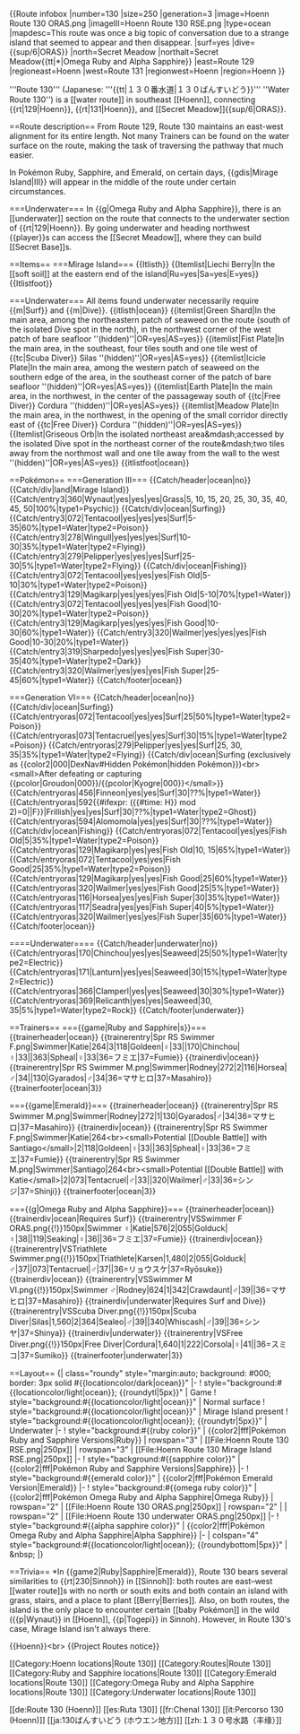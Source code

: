 {{Route infobox
|number=130
|size=250
|generation=3
|image=Hoenn Route 130 ORAS.png
|imageIII=Hoenn Route 130 RSE.png
|type=ocean
|mapdesc=This route was once a big topic of conversation due to a strange island that seemed to appear and then disappear.
|surf=yes
|dive={{sup/6|ORAS}}
|north=Secret Meadow
|northalt=Secret Meadow{{tt|*|Omega Ruby and Alpha Sapphire}}
|east=Route 129
|regioneast=Hoenn
|west=Route 131
|regionwest=Hoenn
|region=Hoenn
}}

'''Route 130''' (Japanese: '''{{tt|１３０番水道|１３０ばんすいどう}}''' ''Water Route 130'') is a [[water route]] in southeast [[Hoenn]], connecting {{rt|129|Hoenn}}, {{rt|131|Hoenn}}, and [[Secret Meadow]]{{sup/6|ORAS}}.

==Route description==
From Route 129, Route 130 maintains an east-west alignment for its entire length. Not many Trainers can be found on the water surface on the route, making the task of traversing the pathway that much easier.

In Pokémon Ruby, Sapphire, and Emerald, on certain days, {{gdis|Mirage Island|III}} will appear in the middle of the route under certain circumstances.

===Underwater===
In {{g|Omega Ruby and Alpha Sapphire}}, there is an [[underwater]] section on the route that connects to the underwater section of {{rt|129|Hoenn}}. By going underwater and heading northwest {{player}}s can access the [[Secret Meadow]], where they can build [[Secret Base]]s.

==Items==
===Mirage Island===
{{Itlisth}}
{{Itemlist|Liechi Berry|In the [[soft soil]] at the eastern end of the island|Ru=yes|Sa=yes|E=yes}}
{{Itlistfoot}}

===Underwater===
All items found underwater necessarily require {{m|Surf}} and {{m|Dive}}.
{{itlisth|ocean}}
{{itemlist|Green Shard|In the main area, among the northeastern patch of seaweed on the route (south of the isolated Dive spot in the north), in the northwest corner of the west patch of bare seafloor ''(hidden)''|OR=yes|AS=yes}}
{{itemlist|Fist Plate|In the main area, in the southeast, four tiles south and one tile west of {{tc|Scuba Diver}} Silas ''(hidden)''|OR=yes|AS=yes}}
{{itemlist|Icicle Plate|In the main area, among the western patch of seaweed on the southern edge of the area, in the southeast corner of the patch of bare seafloor ''(hidden)''|OR=yes|AS=yes}}
{{itemlist|Earth Plate|In the main area, in the northwest, in the center of the passageway south of {{tc|Free Diver}} Cordura ''(hidden)''|OR=yes|AS=yes}}
{{itemlist|Meadow Plate|In the main area, in the northwest, in the opening of the small corridor directly east of {{tc|Free Diver}} Cordura ''(hidden)''|OR=yes|AS=yes}}
{{Itemlist|Griseous Orb|In the isolated northeast area&amp;mdash;accessed by the isolated Dive spot in the northeast corner of the route&amp;mdash;two tiles away from the northmost wall and one tile away from the wall to the west ''(hidden)''|OR=yes|AS=yes}}
{{itlistfoot|ocean}}

==Pokémon==
===Generation III===
{{Catch/header|ocean|no}}
{{Catch/div|land|Mirage Island}}
{{Catch/entry3|360|Wynaut|yes|yes|yes|Grass|5, 10, 15, 20, 25, 30, 35, 40, 45, 50|100%|type1=Psychic}}
{{Catch/div|ocean|Surfing}}
{{Catch/entry3|072|Tentacool|yes|yes|yes|Surf|5-35|60%|type1=Water|type2=Poison}}
{{Catch/entry3|278|Wingull|yes|yes|yes|Surf|10-30|35%|type1=Water|type2=Flying}}
{{Catch/entry3|279|Pelipper|yes|yes|yes|Surf|25-30|5%|type1=Water|type2=Flying}}
{{Catch/div|ocean|Fishing}}
{{Catch/entry3|072|Tentacool|yes|yes|yes|Fish Old|5-10|30%|type1=Water|type2=Poison}}
{{Catch/entry3|129|Magikarp|yes|yes|yes|Fish Old|5-10|70%|type1=Water}}
{{Catch/entry3|072|Tentacool|yes|yes|yes|Fish Good|10-30|20%|type1=Water|type2=Poison}}
{{Catch/entry3|129|Magikarp|yes|yes|yes|Fish Good|10-30|60%|type1=Water}}
{{Catch/entry3|320|Wailmer|yes|yes|yes|Fish Good|10-30|20%|type1=Water}}
{{Catch/entry3|319|Sharpedo|yes|yes|yes|Fish Super|30-35|40%|type1=Water|type2=Dark}}
{{Catch/entry3|320|Wailmer|yes|yes|yes|Fish Super|25-45|60%|type1=Water}}
{{Catch/footer|ocean}}

===Generation VI===
{{Catch/header|ocean|no}}
{{Catch/div|ocean|Surfing}}
{{Catch/entryoras|072|Tentacool|yes|yes|Surf|25|50%|type1=Water|type2=Poison}}
{{Catch/entryoras|073|Tentacruel|yes|yes|Surf|30|15%|type1=Water|type2=Poison}}
{{Catch/entryoras|279|Pelipper|yes|yes|Surf|25, 30, 35|35%|type1=Water|type2=Flying}}
{{Catch/div|ocean|Surfing (exclusively as {{color2|000|DexNav#Hidden Pokémon|hidden Pokémon}})&lt;br>&lt;small>After defeating or capturing {{pcolor|Groudon|000}}/{{pcolor|Kyogre|000}}&lt;/small>}}
{{Catch/entryoras|456|Finneon|yes|yes|Surf|30|??%|type1=Water}}
{{Catch/entryoras|592{{#ifexpr: ({{#time: H}} mod 2)=0||F}}|Frillish|yes|yes|Surf|30|??%|type1=Water|type2=Ghost}}
{{Catch/entryoras|594|Alomomola|yes|yes|Surf|30|??%|type1=Water}}
{{Catch/div|ocean|Fishing}}
{{Catch/entryoras|072|Tentacool|yes|yes|Fish Old|5|35%|type1=Water|type2=Poison}}
{{Catch/entryoras|129|Magikarp|yes|yes|Fish Old|10, 15|65%|type1=Water}}
{{Catch/entryoras|072|Tentacool|yes|yes|Fish Good|25|35%|type1=Water|type2=Poison}}
{{Catch/entryoras|129|Magikarp|yes|yes|Fish Good|25|60%|type1=Water}}
{{Catch/entryoras|320|Wailmer|yes|yes|Fish Good|25|5%|type1=Water}}
{{Catch/entryoras|116|Horsea|yes|yes|Fish Super|30|35%|type1=Water}}
{{Catch/entryoras|117|Seadra|yes|yes|Fish Super|40|5%|type1=Water}}
{{Catch/entryoras|320|Wailmer|yes|yes|Fish Super|35|60%|type1=Water}}
{{Catch/footer|ocean}}

====Underwater====
{{Catch/header|underwater|no}}
{{Catch/entryoras|170|Chinchou|yes|yes|Seaweed|25|50%|type1=Water|type2=Electric}}
{{Catch/entryoras|171|Lanturn|yes|yes|Seaweed|30|15%|type1=Water|type2=Electric}}
{{Catch/entryoras|366|Clamperl|yes|yes|Seaweed|30|30%|type1=Water}}
{{Catch/entryoras|369|Relicanth|yes|yes|Seaweed|30, 35|5%|type1=Water|type2=Rock}}
{{Catch/footer|underwater}}

==Trainers==
==={{game|Ruby and Sapphire|s}}===
{{trainerheader|ocean}}
{{trainerentry|Spr RS Swimmer F.png|Swimmer|Katie|264|3|118|Goldeen|♀|33||170|Chinchou|♀|33||363|Spheal|♀|33|36=フミエ|37=Fumie}}
{{trainerdiv|ocean}}
{{trainerentry|Spr RS Swimmer M.png|Swimmer|Rodney|272|2|116|Horsea|♂|34||130|Gyarados|♂|34|36=マサヒロ|37=Masahiro}}
{{trainerfooter|ocean|3}}

==={{game|Emerald}}===
{{trainerheader|ocean}}
{{trainerentry|Spr RS Swimmer M.png|Swimmer|Rodney|272|1|130|Gyarados|♂|34|36=マサヒロ|37=Masahiro}}
{{trainerdiv|ocean}}
{{trainerentry|Spr RS Swimmer F.png|Swimmer|Katie|264&lt;br>&lt;small>Potential [[Double Battle]] with Santiago&lt;/small>|2|118|Goldeen|♀|33||363|Spheal|♀|33|36=フミエ|37=Fumie}}
{{trainerentry|Spr RS Swimmer M.png|Swimmer|Santiago|264&lt;br>&lt;small>Potential [[Double Battle]] with Katie&lt;/small>|2|073|Tentacruel|♂|33||320|Wailmer|♂|33|36=シンジ|37=Shinji}}
{{trainerfooter|ocean|3}}

==={{g|Omega Ruby and Alpha Sapphire}}===
{{trainerheader|ocean}}
{{trainerdiv|ocean|Requires Surf}}
{{trainerentry|VSSwimmer F ORAS.png{{!}}150px|Swimmer ♀|Katie|576|2|055|Golduck|♀|38||119|Seaking|♀|36||36=フミエ|37=Fumie}}
{{trainerdiv|ocean}}
{{trainerentry|VSTriathlete Swimmer.png{{!}}150px|Triathlete|Karsen|1,480|2|055|Golduck|♂|37||073|Tentacruel|♂|37||36=リョウスケ|37=Ryōsuke}}
{{trainerdiv|ocean}}
{{trainerentry|VSSwimmer M VI.png{{!}}150px|Swimmer ♂|Rodney|624|1|342|Crawdaunt|♂|39||36=マサヒロ|37=Masahiro}}
{{trainerdiv|underwater|Requires Surf and Dive}}
{{trainerentry|VSScuba Diver.png{{!}}150px|Scuba Diver|Silas|1,560|2|364|Sealeo|♂|39||340|Whiscash|♂|39||36=シンヤ|37=Shinya}}
{{trainerdiv|underwater}}
{{trainerentry|VSFree Diver.png{{!}}150px|Free Diver|Cordura|1,640|1|222|Corsola|♀|41||36=スミコ|37=Sumiko}}
{{trainerfooter|underwater|3}}

==Layout==
{| class="roundy" style="margin:auto; background: #000; border: 3px solid #{{locationcolor/dark|ocean}}"
|-
! style="background:#{{locationcolor/light|ocean}}; {{roundytl|5px}}" | Game
! style="background:#{{locationcolor/light|ocean}}" | Normal surface
! style="background:#{{locationcolor/light|ocean}}" | Mirage Island present
! style="background:#{{locationcolor/light|ocean}}; {{roundytr|5px}}" | Underwater
|-
! style="background:#{{ruby color}}" | {{color2|fff|Pokémon Ruby and Sapphire Versions|Ruby}}
| rowspan="3" | [[File:Hoenn Route 130 RSE.png|250px]]
| rowspan="3" | [[File:Hoenn Route 130 Mirage Island RSE.png|250px]]
|-
! style="background:#{{sapphire color}}" | {{color2|fff|Pokémon Ruby and Sapphire Versions|Sapphire}}
|-
! style="background:#{{emerald color}}" | {{color2|fff|Pokémon Emerald Version|Emerald}}
|-
! style="background:#{{omega ruby color}}" | {{color2|fff|Pokémon Omega Ruby and Alpha Sapphire|Omega Ruby}}
| rowspan="2" | [[File:Hoenn Route 130 ORAS.png|250px]]
| rowspan="2" |
| rowspan="2" | [[File:Hoenn Route 130 underwater ORAS.png|250px]]
|-
! style="background:#{{alpha sapphire color}}" | {{color2|fff|Pokémon Omega Ruby and Alpha Sapphire|Alpha Sapphire}}
|-
| colspan="4" style="background:#{{locationcolor/light|ocean}}; {{roundybottom|5px}}" | &amp;nbsp;
|}

==Trivia==
*In {{game2|Ruby|Sapphire|Emerald}}, Route 130 bears several similarities to {{rt|230|Sinnoh}} in [[Sinnoh]]: both routes are east–west [[water route]]s with no north or south exits and both contain an island with grass, stairs, and a place to plant [[Berry|Berries]]. Also, on both routes, the island is the only place to encounter certain [[baby Pokémon]] in the wild ({{p|Wynaut}} in [[Hoenn]], {{p|Togepi}} in Sinnoh). However, in Route 130's case, Mirage Island isn't always there.

{{Hoenn}}&lt;br>
{{Project Routes notice}}

[[Category:Hoenn locations|Route 130]]
[[Category:Routes|Route 130]]
[[Category:Ruby and Sapphire locations|Route 130]]
[[Category:Emerald locations|Route 130]]
[[Category:Omega Ruby and Alpha Sapphire locations|Route 130]]
[[Category:Underwater locations|Route 130]]

[[de:Route 130 (Hoenn)]]
[[es:Ruta 130]]
[[fr:Chenal 130]]
[[it:Percorso 130 (Hoenn)]]
[[ja:130ばんすいどう (ホウエン地方)]]
[[zh:１３０号水路（丰缘）]]
